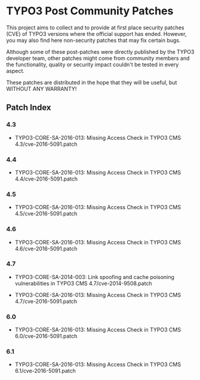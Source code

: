 # TYPO3 Post Community Patches
This project aims to collect and to provide at first place security patches (CVE) of TYPO3 versions where the official support has ended.
However, you may also find here non-security patches that may fix certain bugs.

Although some of these post-patches were directly published by the TYPO3 developer team, other patches might come from community members and the functionality, quality or security impact couldn't be tested in every aspect.

These patches are distributed in the hope that they will be useful, but WITHOUT ANY WARRANTY!


## Patch Index

### 4.3
- TYPO3-CORE-SA-2016-013: Missing Access Check in TYPO3 CMS
  4.3/cve-2016-5091.patch

### 4.4
- TYPO3-CORE-SA-2016-013: Missing Access Check in TYPO3 CMS
  4.4/cve-2016-5091.patch

### 4.5
- TYPO3-CORE-SA-2016-013: Missing Access Check in TYPO3 CMS
  4.5/cve-2016-5091.patch

### 4.6
- TYPO3-CORE-SA-2016-013: Missing Access Check in TYPO3 CMS
  4.6/cve-2016-5091.patch

### 4.7
- TYPO3-CORE-SA-2014-003: Link spoofing and cache poisoning vulnerabilities in TYPO3 CMS
  4.7/cve-2014-9508.patch
  
- TYPO3-CORE-SA-2016-013: Missing Access Check in TYPO3 CMS
  4.7/cve-2016-5091.patch

### 6.0
- TYPO3-CORE-SA-2016-013: Missing Access Check in TYPO3 CMS
  6.0/cve-2016-5091.patch

### 6.1
- TYPO3-CORE-SA-2016-013: Missing Access Check in TYPO3 CMS
  6.1/cve-2016-5091.patch


